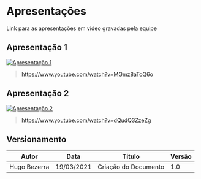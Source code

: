 # Apresentações

Link para as apresentações em vídeo gravadas pela equipe

## Apresentação 1

[![Apresentação 1](https://img.youtube.com/vi/MGmz8aToQ6o/0.jpg)](https://www.youtube.com/watch?v=MGmz8aToQ6o)

> https://www.youtube.com/watch?v=MGmz8aToQ6o

## Apresentação 2
[![Apresentação 2](https://img.youtube.com/vi/dQudQ3ZzeZg/0.jpg)](https://www.youtube.com/watch?v=dQudQ3ZzeZg)

> https://www.youtube.com/watch?v=dQudQ3ZzeZg

## Versionamento
| Autor | Data | Título | Versão |
|--|--|--|--|
| Hugo Bezerra| 19/03/2021 | Criação do Documento | 1.0 |
